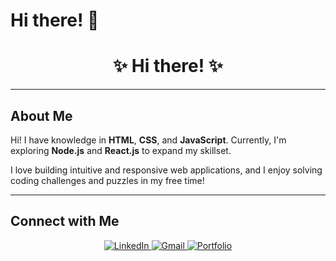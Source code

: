# Hi there! 👋

<div align="center">
  <h1>
    ✨ Hi there! ✨
  </h1>
</div>

---

## About Me 

Hi! I have knowledge in **HTML**, **CSS**, and **JavaScript**. Currently, I'm exploring **Node.js** and **React.js** to expand my skillset.

I love building intuitive and responsive web applications, and I enjoy solving coding challenges and puzzles in my free time!

---

## Connect with Me

<div align="center">
  <a href="https://www.linkedin.com/in/your-linkedin" target="_blank">
    <img src="https://img.shields.io/badge/LinkedIn-Connect-blue?style=for-the-badge&logo=linkedin" alt="LinkedIn">
  </a>
  <a href="mailto:your-email@gmail.com" target="_blank">
    <img src="https://img.shields.io/badge/Gmail-Send%20Mail-red?style=for-the-badge&logo=gmail" alt="Gmail">
  </a>
  <a href="https://your-portfolio-link.com" target="_blank">
    <img src="https://img.shields.io/badge/Portfolio-Visit-green?style=for-the-badge&logo=web" alt="Portfolio">
  </a>
</div>

